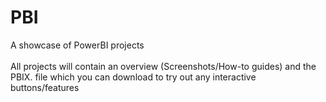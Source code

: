 # PBI
A showcase of PowerBI projects <br /><br />  All projects will contain an overview (Screenshots/How-to guides) and the PBIX. file which you can download to try out any interactive buttons/features


